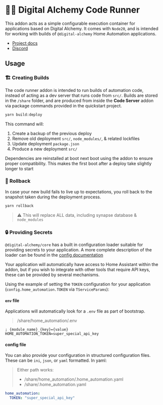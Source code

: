 # 🏃‍♀️ Digital Alchemy Code Runner

This addon acts as a simple configurable execution container for applications based on Digital Alchemy.
It comes with `Node20`, and is intended for working with builds of `@digital-alchemy` Home Automation applications.

- [Project docs](https://docs.digital-alchemy.app)
- [Discord](https://discord.gg/JkZ35Gv97Y)

## Usage

### 🏗️ Creating Builds

The code runner addon is intended to run builds of automation code, instead of acting as a dev server that runs code from `src/`.
Builds are stored in the `/share` folder, and are produced from inside the **Code Server** addon via package commands provided in the quickstart project.

```bash
yarn build:deploy
```

This command will:

1. Create a backup of the previous deploy
2. Remove old deployment `src/`, `node_modules/`, & related lockfiles
3. Update deployment `package.json`
4. Produce a new deployment `src/`

Dependencies are reinstalled at boot next boot using the addon to ensure proper compatibility.
This makes the first boot after a deploy take slightly longer to start

### 🧯 Rollback

In case your new build fails to live up to expectations, you roll back to the snapshot taken during the deployment process.

```bash
yarn rollback
```

> ⚠️ This will replace ALL data, including synapse database & `node_modules`

### 🔒 Providing Secrets

`@digital-alchemy/core` has a built in configuration loader suitable for providing secrets to your application.
A more complete description of the loader can be found in the [config documentation](https://docs.digital-alchemy.app/docs/core/configuration)

Your application will automatically have access to Home Assistant within the addon, but if you wish to integrate with other tools that require API keys, these can be provided by several mechanisms.

Using the example of setting the `TOKEN` configuration for your application (`config.home_automation.TOKEN` via `TServiceParams`):

#### `env` file

Applications will automatically look for a `.env` file as part of bootstrap.

> /share/home_automation/.env

```env
; {module_name}_{key}={value}
HOME_AUTOMATION_TOKEN=super_special_api_key
```

#### config file

You can also provide your configuration in structured configuration files.
These can be `ini`, `json`, or `yaml` formatted.
In yaml:

> Either path works:
>
> - /share/home_automation/.home_automation.yaml
> - /share/.home_automation.yaml

```yaml
home_automation:
  TOKEN: "super_special_api_key"
```
